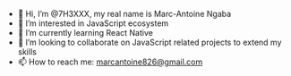 - 👋 Hi, I’m @7H3XXX, my real name is Marc-Antoine Ngaba 
- 👀 I’m interested in JavaScript ecosystem 
- 🌱 I’m currently learning React Native
- 💞️ I’m looking to collaborate on JavaScript related projects to extend my skills
- 📫 How to reach me: marcantoine826@gmail.com

<!---
7H3XXX/7H3XXX is a ✨ special ✨ repository because its `README.md` (this file) appears on your GitHub profile.
You can click the Preview link to take a look at your changes.
--->
